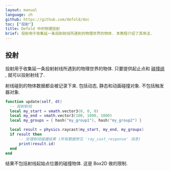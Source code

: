 ```yaml
---
layout: manual
language: zh
github: https://github.com/defold/doc
toc: ["投射"]
title: Defold 中的物理投射
brief: 投射用于收集延一条投射射线所遇到的物理世界的物体. 本教程介绍了其用法.
---
```


## 投射

投射用于收集延一条投射射线所遇到的物理世界的物体. 只要提供起止点和 [碰撞组](/zh/manuals/physics-groups) , 就可以投射射线了.

射线碰到的物体数据都会被记录下来. 包括动态, 静态和动画碰撞对象. 不包括触发器对象.


```lua
function update(self, dt)
  -- 投射射线
  local my_start = vmath.vector3(0, 0, 0)
  local my_end = vmath.vector3(100, 1000, 1000)
  local my_groups = { hash("my_group1"), hash("my_group2") }

  local result = physics.raycast(my_start, my_end, my_groups)
  if result then
      -- 处理射线碰撞结果 (所有数据参见 'ray_cast_response' 消息)
      print(result.id)
  end
end
```

<div class='sidenote' markdown='1'>
结果不包括射线起始点位置的碰撞物体. 这是 Box2D 做的限制.
</div>
